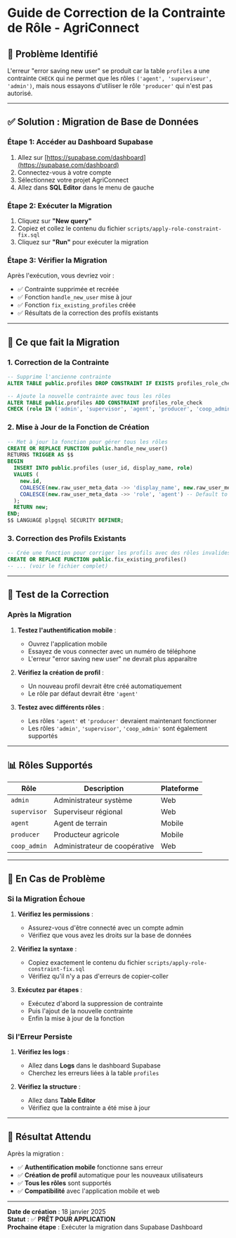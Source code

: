 # Guide de Correction de la Contrainte de Rôle - AgriConnect

## 🎯 **Problème Identifié**

L'erreur "error saving new user" se produit car la table `profiles` a une contrainte `CHECK` qui ne permet que les rôles `('agent', 'superviseur', 'admin')`, mais nous essayons d'utiliser le rôle `'producer'` qui n'est pas autorisé.

---

## ✅ **Solution : Migration de Base de Données**

### **Étape 1: Accéder au Dashboard Supabase**

1. Allez sur [https://supabase.com/dashboard](https://supabase.com/dashboard)
2. Connectez-vous à votre compte
3. Sélectionnez votre projet AgriConnect
4. Allez dans **SQL Editor** dans le menu de gauche

### **Étape 2: Exécuter la Migration**

1. Cliquez sur **"New query"**
2. Copiez et collez le contenu du fichier `scripts/apply-role-constraint-fix.sql`
3. Cliquez sur **"Run"** pour exécuter la migration

### **Étape 3: Vérifier la Migration**

Après l'exécution, vous devriez voir :
- ✅ Contrainte supprimée et recréée
- ✅ Fonction `handle_new_user` mise à jour
- ✅ Fonction `fix_existing_profiles` créée
- ✅ Résultats de la correction des profils existants

---

## 🔧 **Ce que fait la Migration**

### **1. Correction de la Contrainte**
```sql
-- Supprime l'ancienne contrainte
ALTER TABLE public.profiles DROP CONSTRAINT IF EXISTS profiles_role_check;

-- Ajoute la nouvelle contrainte avec tous les rôles
ALTER TABLE public.profiles ADD CONSTRAINT profiles_role_check 
CHECK (role IN ('admin', 'supervisor', 'agent', 'producer', 'coop_admin'));
```

### **2. Mise à Jour de la Fonction de Création**
```sql
-- Met à jour la fonction pour gérer tous les rôles
CREATE OR REPLACE FUNCTION public.handle_new_user()
RETURNS TRIGGER AS $$
BEGIN
  INSERT INTO public.profiles (user_id, display_name, role)
  VALUES (
    new.id, 
    COALESCE(new.raw_user_meta_data ->> 'display_name', new.raw_user_meta_data ->> 'full_name'),
    COALESCE(new.raw_user_meta_data ->> 'role', 'agent') -- Default to 'agent'
  );
  RETURN new;
END;
$$ LANGUAGE plpgsql SECURITY DEFINER;
```

### **3. Correction des Profils Existants**
```sql
-- Crée une fonction pour corriger les profils avec des rôles invalides
CREATE OR REPLACE FUNCTION public.fix_existing_profiles()
-- ... (voir le fichier complet)
```

---

## 🧪 **Test de la Correction**

### **Après la Migration**

1. **Testez l'authentification mobile** :
   - Ouvrez l'application mobile
   - Essayez de vous connecter avec un numéro de téléphone
   - L'erreur "error saving new user" ne devrait plus apparaître

2. **Vérifiez la création de profil** :
   - Un nouveau profil devrait être créé automatiquement
   - Le rôle par défaut devrait être `'agent'`

3. **Testez avec différents rôles** :
   - Les rôles `'agent'` et `'producer'` devraient maintenant fonctionner
   - Les rôles `'admin'`, `'supervisor'`, `'coop_admin'` sont également supportés

---

## 📊 **Rôles Supportés**

| Rôle | Description | Plateforme |
|------|-------------|------------|
| `admin` | Administrateur système | Web |
| `supervisor` | Superviseur régional | Web |
| `agent` | Agent de terrain | Mobile |
| `producer` | Producteur agricole | Mobile |
| `coop_admin` | Administrateur de coopérative | Web |

---

## 🚨 **En Cas de Problème**

### **Si la Migration Échoue**

1. **Vérifiez les permissions** :
   - Assurez-vous d'être connecté avec un compte admin
   - Vérifiez que vous avez les droits sur la base de données

2. **Vérifiez la syntaxe** :
   - Copiez exactement le contenu du fichier `scripts/apply-role-constraint-fix.sql`
   - Vérifiez qu'il n'y a pas d'erreurs de copier-coller

3. **Exécutez par étapes** :
   - Exécutez d'abord la suppression de contrainte
   - Puis l'ajout de la nouvelle contrainte
   - Enfin la mise à jour de la fonction

### **Si l'Erreur Persiste**

1. **Vérifiez les logs** :
   - Allez dans **Logs** dans le dashboard Supabase
   - Cherchez les erreurs liées à la table `profiles`

2. **Vérifiez la structure** :
   - Allez dans **Table Editor**
   - Vérifiez que la contrainte a été mise à jour

---

## 🎉 **Résultat Attendu**

Après la migration :

- ✅ **Authentification mobile** fonctionne sans erreur
- ✅ **Création de profil** automatique pour les nouveaux utilisateurs
- ✅ **Tous les rôles** sont supportés
- ✅ **Compatibilité** avec l'application mobile et web

---

**Date de création** : 18 janvier 2025  
**Statut** : ✅ **PRÊT POUR APPLICATION**  
**Prochaine étape** : Exécuter la migration dans Supabase Dashboard
